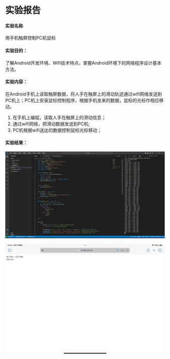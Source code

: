 
#  实验报告

#### 实验名称

用手机触屏控制PC机鼠标

#### 实验目的：

了解Android开发环境、Wifi技术特点，掌握Android环境下的网络程序设计基本方法。

#### 实验内容：

在Android手机上读取触屏数据，将人手在触屏上的滑动轨迹通过wifi网络发送到PC机上；PC机上安装鼠标控制程序，根据手机发来的数据，鼠标的光标作相应移动。

1. 在手机上编程，读取人手在触屏上的滑动信息；
2. 通过wifi网络，把滑动数据发送到PC机;
3. PC机根据wifi送达的数据控制鼠标光标移动；

#### 实验结果：

![image-20230617154628171](实验报告.assets/image-20230617154628171.png)

![](实验报告.assets/微信图片_20230617154710.jpg)